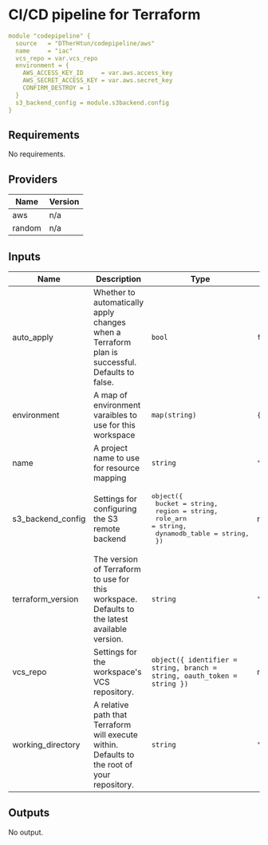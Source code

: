 # CI/CD pipeline for Terraform 


```yaml
module "codepipeline" {
  source   = "DTherHtun/codepipeline/aws"
  name     = "iac"
  vcs_repo = var.vcs_repo
  environment = {
    AWS_ACCESS_KEY_ID     = var.aws.access_key
    AWS_SECRET_ACCESS_KEY = var.aws.secret_key
    CONFIRM_DESTROY = 1
  }
  s3_backend_config = module.s3backend.config
}
```

<!-- BEGINNING OF PRE-COMMIT-TERRAFORM DOCS HOOK -->
## Requirements

No requirements.

## Providers

| Name | Version |
|------|---------|
| aws | n/a |
| random | n/a |

## Inputs

| Name | Description | Type | Default | Required |
|------|-------------|------|---------|:--------:|
| auto\_apply | Whether to automatically apply changes when a Terraform plan is successful. Defaults to false. | `bool` | `false` | no |
| environment | A map of environment varaibles to use for this workspace | `map(string)` | `{}` | no |
| name | A project name to use for resource mapping | `string` | `"terraform"` | no |
| s3\_backend\_config | Settings for configuring the S3 remote backend | <pre>object({<br>    bucket         = string,<br>    region         = string,<br>    role_arn       = string,<br>    dynamodb_table = string,<br>  })</pre> | n/a | yes |
| terraform\_version | The version of Terraform to use for this workspace. Defaults to the latest available version. | `string` | `"latest"` | no |
| vcs\_repo | Settings for the workspace's VCS repository. | `object({ identifier = string, branch = string, oauth_token = string })` | n/a | yes |
| working\_directory | A relative path that Terraform will execute within. Defaults to the root of your repository. | `string` | `"."` | no |

## Outputs

No output.

<!-- END OF PRE-COMMIT-TERRAFORM DOCS HOOK -->
